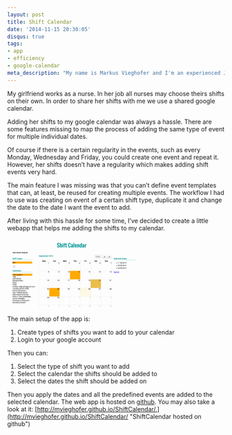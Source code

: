```yaml
---
layout: post
title: Shift Calendar
date: '2014-11-15 20:30:05'
disqus: true
tags:
- app
- efficiency
- google-calendar
meta_description: "My name is Markus Vieghofer and I'm an experienced Java developer located in Austria. I write about Java, Android and other technology stuff."
---
```



My girlfriend works as a nurse. In her job all nurses may choose theirs shifts on their own. In order to share her shifts with me we use a shared google calendar.

Adding her shifts to my google calendar was always a hassle. There are some features missing to map the process of adding the same type of event for multiple individual dates.

Of course if there is a certain regularity in the events, such as every Monday, Wednesday and Friday, you could create one event and repeat it. However, her shifts doesn’t have a regularity which makes adding shift events very hard.

The main feature I was missing was that you can’t define event templates that can, at least, be reused for creating multiple events. The workflow I had to use was creating on event of a certain shift type, duplicate it and change the date to the date I want the event to add.

After living with this hassle for some time, I’ve decided to create a little webapp that helps me adding the shifts to my calendar.

[![Shift Calendar Web](/assets/images/shift-calendar/demo-thumbnail.png)](/assets/images/shift-calendar/demo.png)

The main setup of the app is:

1. Create types of shifts you want to add to your calendar
2. Login to your google account

Then you can:

1. Select the type of shift you want to add
2. Select the calendar the shifts should be added to
3. Select the dates the shift should be added on

Then you apply the dates and all the predefined events are added to the selected calendar. The web app is hosted on [github](https://github.com/mvieghofer/shiftcalendar-web "github"). You may also take a look at it: [http://mvieghofer.github.io/ShiftCalendar/.](http://mvieghofer.github.io/ShiftCalendar/ "ShiftCalendar hosted on github")
